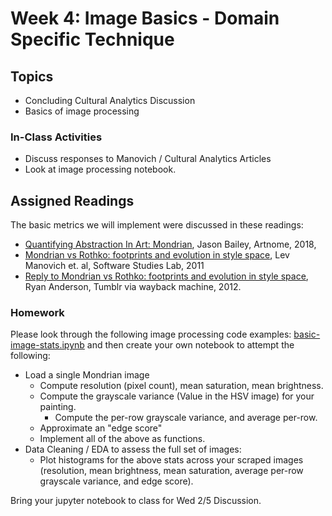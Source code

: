 # Week 4: Image Basics - Domain Specific Technique

## Topics

* Concluding Cultural Analytics Discussion
* Basics of image processing


### In-Class Activities

* Discuss responses to Manovich / Cultural Analytics Articles
* Look at image processing notebook.

## Assigned Readings

The basic metrics we will implement were discussed in these readings:
* [Quantifying Abstraction In Art: Mondrian](https://www.artnome.com/news/2018/4/11/quantifying-modrian-journey-to-abstraction), Jason Bailey, Artnome, 2018,  
* [Mondrian vs Rothko: footprints and evolution in style space](http://lab.softwarestudies.com/2011/06/mondrian-vs-rothko-footprints-and.html), Lev Manovich et. al, Software Studies Lab, 2011
* [Reply to Mondrian vs Rothko: footprints and evolution in style space](https://web.archive.org/web/20120717071426/http://iwasnteventhere.tumblr.com/post/7882377942/reply-to-mondrian-vs-rothko-footprints-and-evolution), Ryan Anderson, Tumblr via wayback machine, 2012.

### Homework

Please look through the following image processing code examples: [basic-image-stats.ipynb](basic-image-stats.ipynb) and then create your own notebook to attempt the following: 

* Load a single Mondrian image
  * Compute resolution (pixel count), mean saturation, mean brightness.
  * Compute the grayscale variance (Value in the HSV image) for your painting. 
    * Compute the per-row grayscale variance, and average per-row.
  * Approximate an "edge score"
  * Implement all of the above as functions.
* Data Cleaning / EDA to assess the full set of images:
  * Plot histograms for the above stats across your scraped images (resolution, mean brightness, mean saturation, average per-row grayscale variance, and edge score).

Bring your jupyter notebook to class for Wed 2/5 Discussion.

